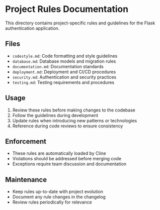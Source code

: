 # Project Rules Documentation

This directory contains project-specific rules and guidelines for the Flask authentication application.

## Files

- `codestyle.md`: Code formatting and style guidelines
- `database.md`: Database models and migration rules
- `documentation.md`: Documentation standards
- `deployment.md`: Deployment and CI/CD procedures
- `security.md`: Authentication and security practices
- `testing.md`: Testing requirements and procedures

## Usage

1. Review these rules before making changes to the codebase
2. Follow the guidelines during development
3. Update rules when introducing new patterns or technologies
4. Reference during code reviews to ensure consistency

## Enforcement

- These rules are automatically loaded by Cline
- Violations should be addressed before merging code
- Exceptions require team discussion and documentation

## Maintenance

- Keep rules up-to-date with project evolution
- Document any rule changes in the changelog
- Review rules periodically for relevance
